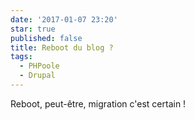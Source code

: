 ```yaml
---
date: '2017-01-07 23:20'
star: true
published: false
title: Reboot du blog ?
tags:
  - PHPoole
  - Drupal
---
```

Reboot, peut-être, migration c'est certain !